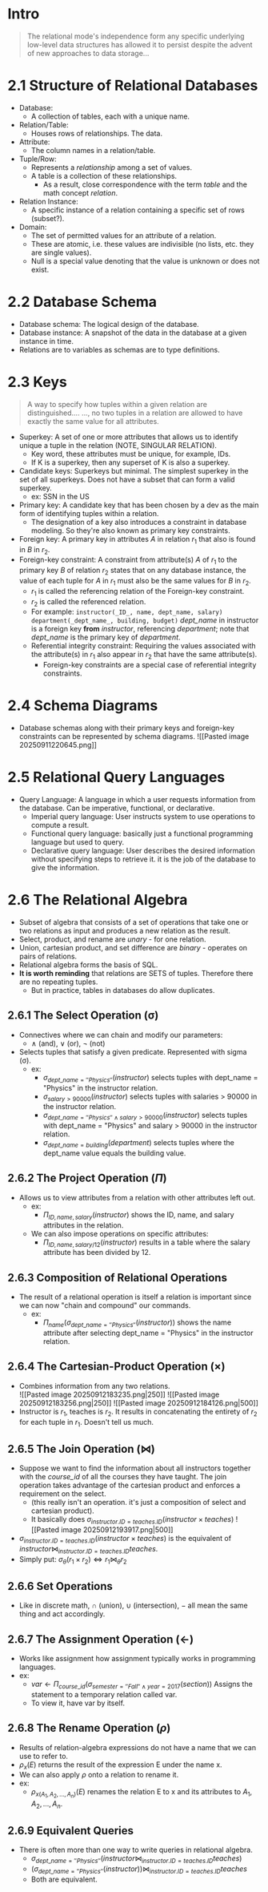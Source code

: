# Intro
>The relational mode's independence form any specific underlying low-level data structures has allowed it to persist despite the advent of new approaches to data storage...
# 2.1 Structure of Relational Databases
- Database:
	-  A collection of tables, each with a unique name.
- Relation/Table:
	- Houses rows of relationships. The data.
- Attribute:
	- The column names in a relation/table.
- Tuple/Row:
	- Represents a *relationship* among a set of values.
	- A table is a collection of these relationships.
		- As a result, close correspondence with the term *table* and the math concept *relation*.
- Relation Instance:
	- A specific instance of a relation containing a specific set of rows (subset?).
- Domain:
	- The set of permitted values for an attribute of a relation.
	- These are atomic, i.e. these values are indivisible (no lists, etc. they are single values).
	- Null is a special value denoting that the value is unknown or does not exist.
# 2.2 Database Schema
- Database schema: The logical design of the database.
- Database instance: A snapshot of the data in the database at a given instance in time.
- Relations are to variables as schemas are to type definitions.
# 2.3 Keys
> A way to specify how tuples within a given relation are distinguished....
> ..., no two tuples in a relation are allowed to have exactly the same value for all attributes.
- Superkey: A set of one or more attributes that allows us to identify unique a tuple in the relation (NOTE, SINGULAR RELATION).
	- Key word, these attributes must be unique, for example, IDs.
	- If K is a superkey, then any superset of K is also a superkey.
- Candidate keys: Superkeys but minimal. The simplest superkey in the set of all superkeys. Does not have a subset that can form a valid superkey.
	- ex: SSN in the US
- Primary key: A candidate key that has been chosen by a dev as the main form of identifying tuples within a relation.
	- The designation of a key also introduces a constraint in database modeling. So they're also known as primary key constraints.
- Foreign key: A primary key in attributes $A$ in relation $r_1$ that also is found in $B$  in $r_2$. 
- Foreign-key constraint: A constraint from attribute(s) $A$ of $r_1$ to the primary key $B$ of relation $r_2$ states that on any database instance, the value of each tuple for $A$ in $r_1$ must also be the same values for $B$ in $r_2$.
	- $r_1$ is called the referencing relation of the Foreign-key constraint.
	- $r_2$ is called the referenced relation.
	- For example:
	  `instructor(_ID_, name, dept_name, salary)`
	  `department(_dept_name_, building, budget)`
	  _dept_name_ in instructor is a foreign key **from** _instructor_, referencing _department_; note that _dept_name_ is the primary key of _department_.
  - Referential integrity constraint: Requiring the values associated with the attribute(s) in $r_1$ also appear in $r_2$ that have the same attribute(s).
	  - Foreign-key constraints are a special case of referential integrity constraints.
# 2.4 Schema Diagrams
- Database schemas along with their primary keys and foreign-key constraints can be represented by schema diagrams.
![[Pasted image 20250911220645.png]]
# 2.5 Relational Query Languages
- Query Language: A language in which a user requests information from the database. Can be imperative, functional, or declarative.
	- Imperial query language: User instructs system to use operations to compute a result.
	- Functional query language: basically just a functional programming language but used to query.
	- Declarative query language: User describes the desired information without specifying steps to retrieve it. it is the job of the database to give the information.
# 2.6 The Relational Algebra
- Subset of algebra that consists of a set of operations that take one or two relations as input and produces a new relation as the result.
- Select, product, and rename are *unary* - for one relation.
- Union, cartesian product, and set difference are *binary* - operates on pairs of relations.
- Relational algebra forms the basis of SQL.
- **It is worth reminding** that relations are SETS of tuples. Therefore there are no repeating tuples.
	- But in practice, tables in databases do allow duplicates.
## 2.6.1 The Select Operation (σ)
- Connectives where we can chain and modify our parameters:
	- $\wedge$ (and), $\vee$ (or), $\neg$ (not)
- Selects tuples that satisfy a given predicate. Represented with sigma (σ).
	- ex:
		- $\sigma_{dept\_name=''Physics''}(instructor)$ selects tuples with dept_name = "Physics" in the instructor relation.
		- $\sigma_{salary>90000}(instructor)$ selects tuples with salaries > 90000 in the instructor relation.
		- $\sigma_{dept\_name=''Physics''\wedge salary>90000}(instructor)$ selects tuples with dept_name = "Physics" and salary > 90000 in the instructor relation.
		- $\sigma_{dept\_name = building}(department)$ selects tuples where the dept_name value equals the building value.
## 2.6.2 The Project Operation ($\Pi$)
- Allows us to view attributes from a relation with other attributes left out.
	- ex:
		- $\Pi_{ID, name, salary} (instructor)$ shows the ID, name, and salary attributes in the relation.
	- We can also impose operations on specific attributes:
		- $\Pi_{ID, name, salary/12} (instructor)$ results in a table where the salary attribute has been divided by 12.
## 2.6.3 Composition of Relational Operations
- The result of a relational operation is itself a relation is important since we can now "chain and compound" our commands.
	- ex:
		- $\Pi_{name}(\sigma_{dept\_name = ''Physics''} (instructor))$ shows the name attribute after selecting dept_name = "Physics" in the instructor relation.
## 2.6.4 The Cartesian-Product Operation ($\times$)
- Combines information from any two relations.   
![[Pasted image 20250912183235.png|250]]
![[Pasted image 20250912183256.png|250]]
![[Pasted image 20250912184126.png|500]]
- Instructor is $r_1$, teaches is $r_2$. It results in concatenating the entirety of $r_2$ for each tuple in $r_1$. Doesn't tell us much.
## 2.6.5 The Join Operation ($\bowtie$)
- Suppose we want to find the information about all instructors together with the *course_id* of all the courses they have taught. The join operation takes advantage of the cartesian product and enforces a requirement on the select.
	- (this really isn't an operation. it's just a composition of select and cartesian product).
	- It basically does $\sigma_{instructor.ID = teaches.ID} (instructor \times teaches)$
![[Pasted image 20250912193917.png|500]]
- $\sigma_{instructor.ID = teaches.ID} (instructor \times teaches)$ is the equivalent of $instructor \bowtie_{instructor.ID = teaches.ID} teaches$.
- Simply put: $\sigma_{\theta} (r_1 \times r_2) \Leftrightarrow r_1 \bowtie_{\theta} r_2$
## 2.6.6 Set Operations
- Like in discrete math, $\cap$ (union), $\cup$ (intersection), $-$ all mean the same thing and act accordingly.
## 2.6.7 The Assignment Operation ($\leftarrow$)
- Works like assignment how assignment typically works in programming languages.
- ex:
	- $var \leftarrow \Pi_{course\_id}(\sigma_{semester = ''Fall'' \wedge year = 2017} (section))$ Assigns the statement to a temporary relation called var.
	- To view it, have var by itself.
## 2.6.8 The Rename Operation ($\rho$)
- Results of relation-algebra expressions do not have a name that we can use to refer to.
- $\rho_x (E)$ returns the result of the expression E under the name x.
- We can also apply $\rho$ onto a relation to rename it.
- ex:
	- $\rho_{x(A_1, A_2, ..., A_n)} (E)$ renames the relation E to x and its attributes to $A_1, A_2, ..., A_n$.
## 2.6.9 Equivalent Queries
- There is often more than one way to write queries in relational algebra.
	- $\sigma_{dept\_name=''Physics''}(instructor \bowtie_{instructor.ID = teaches.ID}teaches)$
	- $(\sigma_{dept\_name=''Physics''}(instructor))\bowtie_{instructor.ID=teaches.ID}teaches$
	- Both are equivalent.